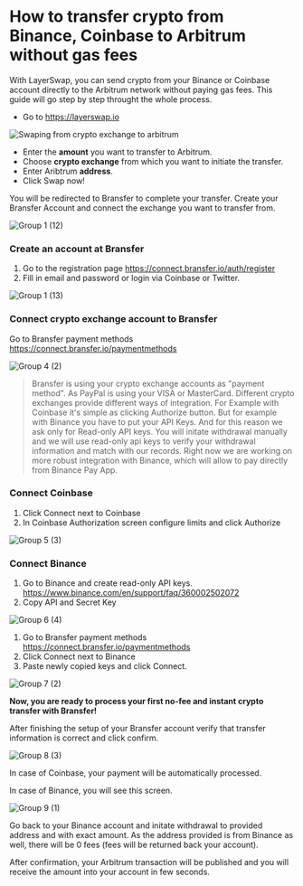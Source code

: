 # How to transfer crypto from Binance, Coinbase to Arbitrum without gas fees

With LayerSwap, you can send crypto from your Binance or Coinbase account directly to the Arbitrum network without paying gas fees.
This guide will go step by step throught the whole process.

* Go to https://layerswap.io

![Swaping from crypto exchange to arbitrum](https://user-images.githubusercontent.com/11096006/135860987-5b2aabfe-e0d1-47e2-9c82-29d91f79ee37.png)

* Enter the **amount** you want to transfer to Arbitrum.
* Choose **crypto exchange** from which you want to initiate the transfer.
* Enter Aribtrum **address**.
* Click Swap now!

You will be redirected to Bransfer to complete your transfer. Create your Bransfer Account and connect the exchange you want to transfer from.

![Group 1 (12)](https://user-images.githubusercontent.com/11096006/135861149-4098a7df-3123-4488-896a-e631b5d2e80e.png)

### Create an account at Bransfer

1. Go to the registration page https://connect.bransfer.io/auth/register
1. Fill in email and password or login via Coinbase or Twitter.

![Group 1 (13)](https://user-images.githubusercontent.com/11096006/135861365-03dcc518-02e2-4062-8613-be9c22d37021.png)

### Connect crypto exchange account to Bransfer

Go to Bransfer payment methods https://connect.bransfer.io/paymentmethods

![Group 4 (2)](https://user-images.githubusercontent.com/11096006/135861859-81d8c638-2598-4e5d-a2bc-f89553ddf151.png)

> Bransfer is using your crypto exchange accounts as "payment method". As PayPal is using your VISA or MasterCard.
> Different crypto exchanges provide different ways of integration. For Example with Coinbase it's simple as clicking Authorize button.
> But for example with Binance you have to put your API Keys. And for this reason we ask only for Read-only API keys.
> You will initate withdrawal manually and we will use read-only api keys to verify your withdrawal information and match with our records. 
> Right now we are working on more robust integration with Binance, which will allow to pay directly from Binance Pay App.

### Connect Coinbase

1. Click Connect next to Coinbase
1. In Coinbase Authorization screen configure limits and click Authorize

![Group 5 (3)](https://user-images.githubusercontent.com/11096006/135862279-0931cd11-a5b5-42b2-9a4e-746fae99d058.png)

### Connect Binance

1. Go to Binance and create read-only API keys. https://www.binance.com/en/support/faq/360002502072
1. Copy API and Secret Key

![Group 6 (4)](https://user-images.githubusercontent.com/11096006/135862887-ad89cd26-c538-4e32-a2a1-f057178c6c70.png)

1. Go to Bransfer payment methods https://connect.bransfer.io/paymentmethods
1. Click Connect next to Binance
1. Paste newly copied keys and click Connect.

![Group 7 (2)](https://user-images.githubusercontent.com/11096006/135863128-86d8703e-1614-4d64-897c-3279feb6e916.png)

**Now, you are ready to process your first no-fee and instant crypto transfer with Bransfer!**

After finishing the setup of your Bransfer account verify that transfer information is correct and click confirm. 

![Group 8 (3)](https://user-images.githubusercontent.com/11096006/135863978-c301f424-4176-450b-99f0-bec716e2da39.png)

In case of Coinbase, your payment will be automatically processed.

In case of Binance, you will see this screen.

![Group 9 (1)](https://user-images.githubusercontent.com/11096006/135864289-a9a0abe2-20f1-4fc1-af95-a374786704c8.png)

Go back to your Binance account and initate withdrawal to provided address and with exact amount. As the address provided is from Binance as well, there will be 0 fees (fees will be returned back your account).

After confirmation, your Arbitrum transaction will be published and you will receive the amount into your account in few seconds.
